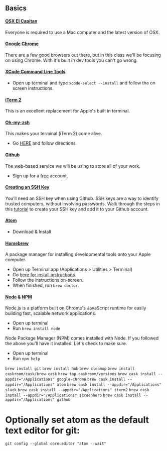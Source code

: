 ## Basics

#### [OSX El Capitan](https://www.apple.com/osx/)

Everyone is required to use a Mac computer and the latest version of OSX.

#### [Google Chrome](https://www.google.com/intl/en/chrome/browser/)

There are a few good browsers out there, but in this class we'll be focusing on using Chrome. With it's built in dev tools you can't go wrong.

#### [XCode Command Line Tools](https://developer.apple.com/xcode/)

* Open up terminal and type `xcode-select --install` and follow the on screen instructions.

#### [iTerm 2](http://www.iterm2.com/)

This is an excellent replacement for Apple's built in terminal.

#### [Oh-my-zsh](https://github.com/robbyrussell/oh-my-zsh)

This makes your terminal (iTerm 2) come alive.

* Go [HERE](https://github.com/robbyrussell/oh-my-zsh#basic-installation) and follow directions.

#### [Github](http://github.com)

The web-based service we will be using to store all of your work.

* Sign up for a [free](https://github.com/join) account.

#### [Creating an SSH Key](https://help.github.com/articles/generating-ssh-keys)

You'll need an SSH key when using Github. SSH keys are a way to identify trusted computers, without involving passwords. Walk through the steps in this [tutorial](https://help.github.com/articles/generating-ssh-keys) to create your SSH key and add it to your Github account.

#### [Atom](http://atom.io)

* Download & Install

#### [Homebrew](http://brew.sh/)

A package manager for installing developmental tools onto your Apple computer.

* Open up Terminal.app (Applications > Utilities > Terminal)
* Go [here for install instructions](http://brew.sh/)
* Follow the instructions on-screen.
* When finished, run `brew doctor`.

#### [Node](http://nodejs.org/) & [NPM](https://www.npmjs.org/)

Node.js is a platform built on Chrome's JavaScript runtime for easily building fast, scalable network applications.

* Open up terminal
* Run `brew install node`

Node Package Manager (NPM) comes installed with Node. If you followed the above you'll have it installed. Let's check to make sure.

* Open up terminal
* Run `npm help`


`brew install git`
`brew install hub`
`brew cleanup`
`brew install caskroom/cask/brew-cask`
`brew tap caskroom/versions`
`brew cask install --appdir="/Applications" google-chrome`
`brew cask install --appdir="/Applications" atom`
`brew cask install --appdir="/Applications" slack`
`brew cask install --appdir="/Applications" iterm2`
`brew cask install --appdir="/Applications" screenhero`
`brew cask install --appdir="/Applications" github`


# Optionally set atom as the default text editor for git:
`git config --global core.editor "atom --wait"`
